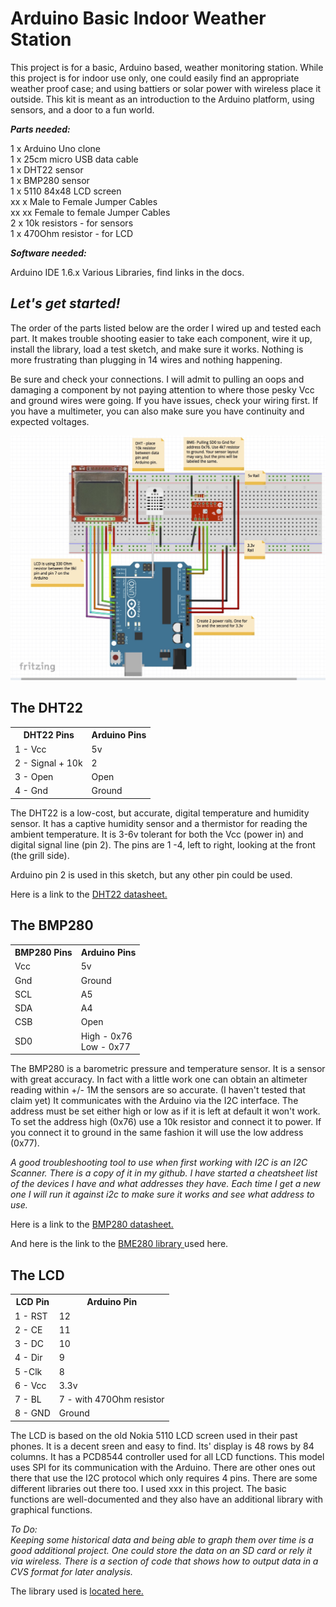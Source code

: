 # Arduino Basic Indoor Weather Station

This project is for a basic, Arduino based, weather monitoring station. While this project is for indoor use only, one could easily find an appropriate weather proof case; and using battiers or solar power with wireless place it outside. This kit is meant as an introduction to the Arduino platform, using sensors, and a door to a fun world. 
<P>
<B><I>Parts needed:</I></B>
<P>
1 x Arduino Uno clone<BR>
1 x 25cm micro USB data cable<BR>
1 x DHT22 sensor<BR>
1 x BMP280 sensor<BR>
1 x 5110 84x48 LCD screen<BR>
xx x Male to Female Jumper Cables<BR>
xx xx Female to female Jumper Cables<BR>
2 x 10k resistors - for sensors<BR>
1 x 470Ohm resistor - for LCD<BR>
<P>
<B><I>Software needed:</I></B>
<P>
Arduino IDE 1.6.x
Various Libraries, find links in the docs. 
<P>
<H2><I>Let's get started!</I></H2>
<P>
The order of the parts listed below are the order I wired up and tested each part. It makes trouble shooting easier to take each component, wire it up, install the library, load a test sketch, and make sure it works. Nothing is more frustrating than plugging in 14 wires and nothing happening. 
<P>
Be sure and check your connections. I will admit to pulling an oops and damaging a component by not paying attention to where those pesky Vcc and ground wires were going. If you have issues, check your wiring first. If you have a multimeter, you can also make sure you have continuity and expected voltages. 
<P>
<IMG SRC="./WeatherUnoFritz.jpg">
<P>	

		
<P>
<H2>The DHT22</H2>
<P>	
<table class="tg">
  <tr>
    <th class="tg-e3zv">DHT22 Pins</th>
    <th class="tg-hgcj">Arduino Pins</th>
  </tr>
  <tr>
    <td class="tg-031e">1 - Vcc</td>
    <td class="tg-s6z2">5v</td>
  </tr>
  <tr>
    <td class="tg-031e">2 - Signal + 10k</td>
    <td class="tg-s6z2">2</td>
  </tr>
  <tr>
    <td class="tg-031e">3 - Open</td>
    <td class="tg-s6z2">Open</td>
  </tr>
  <tr>
    <td class="tg-031e">4 - Gnd</td>
    <td class="tg-s6z2">Ground</td>
  </tr>
</table>
The DHT22 is a low-cost, but accurate, digital temperature and humidity sensor. It has a captive humidity sensor and a thermistor for reading the ambient temperature. It is 3-6v tolerant for both the Vcc (power in) and digital signal line (pin 2). The pins are 1 -4, left to right, looking at the front (the grill side).
<P>
Arduino pin 2 is used in this sketch, but any other pin could be used. 
<P>
Here is a link to the <A HREF="http://www.electroschematics.com/wp-content/uploads/2015/02/DHT22-datasheet.pdf">DHT22 datasheet.</A>
<P>

<P>
<H2>The BMP280</H2>
<P>
<table class="tg">
  <tr>
    <th class="tg-e3zv">BMP280 Pins</th>
    <th class="tg-e3zv">Arduino Pins</th>
  </tr>
  <tr>
    <td class="tg-031e">Vcc</td>
    <td class="tg-031e">5v</td>
  </tr>
  <tr>
    <td class="tg-031e">Gnd</td>
    <td class="tg-031e">Ground</td>
  </tr>
  <tr>
    <td class="tg-031e">SCL</td>
    <td class="tg-031e">A5</td>
  </tr>
  <tr>
    <td class="tg-031e">SDA</td>
    <td class="tg-031e">A4</td>
  </tr>
  <tr>
    <td class="tg-yw4l">CSB</td>
    <td class="tg-yw4l">Open</td>
  </tr>
  <tr>
    <td class="tg-yw4l">SD0</td>
    <td class="tg-yw4l">High - 0x76<br>Low - 0x77</td>
  </tr>
</table>
<P>
The BMP280 is a barometric pressure and temperature sensor. It is a sensor with great accuracy. In fact with a little work one can obtain an altimeter reading within +/- 1M the sensors are so accurate. (I haven't tested that claim yet) It communicates with the Arduino via the I2C interface. The address must be set either high or low as if it is left at default it won't work. To set the address high (0x76) use a 10k resistor and connect it to power. If you connect it to ground in the same fashion it will use the low address (0x77). 
<P>
<I>A good troubleshooting tool to use when first working with I2C is an I2C Scanner. There is a copy of it in my github. I have started a cheatsheet list of the devices I have and what addresses they have. Each time I get a new one I will run it against i2c to make sure it works and see what address to use. </I>
<P>
Here is a link to the <A HREF="https://www.bosch-sensortec.com/bst/products/all_products/bmp280">BMP280 datasheet.</A>
<P>
And here is the link to the <A HREF="https://github.com/sparkfun/SparkFun_BME280_Arduino_Library">BME280 library </A>used here. 
<H2>The LCD</H2>
<P>

<table class="tg">
  <tr>
    <th class="tg-e3zv">LCD Pin</th>
    <th class="tg-hgcj">Arduino Pin</th>
  </tr>
  <tr>
    <td class="tg-031e">1 - RST</td>
    <td class="tg-s6z2">12</td>
  </tr>
  <tr>
    <td class="tg-031e">2 - CE</td>
    <td class="tg-s6z2">11</td>
  </tr>
  <tr>
    <td class="tg-031e">3 - DC</td>
    <td class="tg-s6z2">10</td>
  </tr>
  <tr>
    <td class="tg-031e">4 - Dir</td>
    <td class="tg-s6z2">9</td>
  </tr>
  <tr>
    <td class="tg-031e">5 -Clk</td>
    <td class="tg-s6z2">8</td>
  </tr>
  <tr>
    <td class="tg-yw4l">6 - Vcc</td>
    <td class="tg-baqh">3.3v</td>
  </tr>
  <tr>
    <td class="tg-yw4l">7 - BL</td>
    <td class="tg-baqh">7 - with 470Ohm resistor</td>
  </tr>
  <tr>
    <td class="tg-yw4l">8 - GND</td>
    <td class="tg-baqh">Ground</td>
  </tr>
</table>
<P>		
The LCD is based on the old Nokia 5110 LCD screen used in their past phones. It is a decent sreen and easy to find. Its' display is 48 rows by 84 columns. It has a PCD8544 controller used for all LCD functions. This model uses SPI for its communication with the Arduino. There are other ones out there that use the I2C protocol which only requires 4 pins. There are some different libraries out there too. I used xxx in this project. The basic functions are well-documented and they also have an additional library with graphical functions. 

<I>To Do:</I>
<BR>
<I>Keeping some historical data and being able to graph them over time is a good additional project. One could store the data on an SD card or rely it via wireless. There is a section of code that shows how to output data in a CVS format for later analysis. </I>
<P>
The library used is <A HREF="http://www.rinkydinkelectronics.com/download.php?f=LCD5110_Basic.zip">located here.</A> 
<P>

